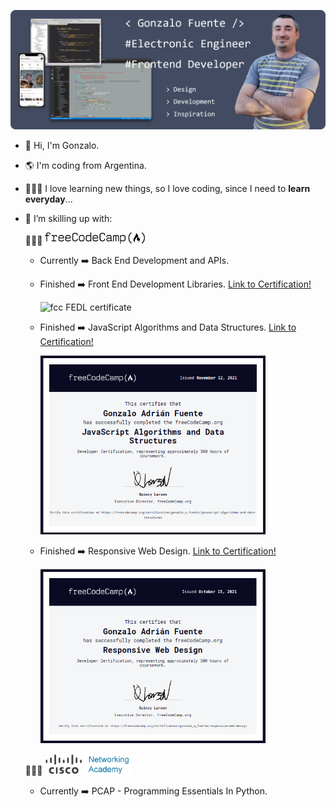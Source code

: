 ![Hero Profile](Hero.png)

- 👋 Hi, I'm Gonzalo.
- 🌎 I'm coding from Argentina.
- 👨🏻‍🎓 I love learning new things, so I love coding, since I need to <strong>learn everyday</strong>...

- 🌱 I’m skilling up with:

  🧑🏻‍🏫 <img src="FreeCodeCamp_logo.svg.png" alt="fcc logo" width="160">

  - Currently ➡️ Back End Development and APIs.
  
  - Finished ➡️ Front End Development Libraries. [Link to Certification!](https://www.freecodecamp.org/certification/gonzalo_a_fuente/front-end-development-libraries)
 
     <img src="FEDL_certificate.png" alt="fcc FEDL certificate" width="360">
     
  - Finished ➡️ JavaScript Algorithms and Data Structures. [Link to Certification!](https://www.freecodecamp.org/certification/gonzalo_a_fuente/javascript-algorithms-and-data-structures)

     <img src="JADS_fcc_certificate.png" alt="fcc JADS certificate" width="360">

  - Finished ➡️ Responsive Web Design. [Link to Certification!](https://www.freecodecamp.org/certification/gonzalo_a_fuente/responsive-web-design)

     <img src="RWD_fcc_certificate.png" alt="fcc RWD certificate" width="360">

  🧑🏻‍🏫 <img src="cisco_netacad_logo.png" alt="cisco netacad logo" width="140">

  - Currently ➡️ PCAP - Programming Essentials In Python.
